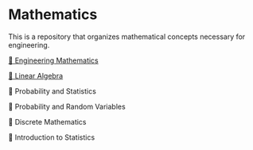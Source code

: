 # Mathematics
This is a repository that organizes mathematical concepts necessary for engineering.

[📘 Engineering Mathematics](https://github.com/justinbrianhwang/Mathematics/tree/main/Engineering%20mathematics)

[📙 Linear Algebra](https://github.com/justinbrianhwang/Mathematics/tree/main/Linear%20algebra)

📗 Probability and Statistics

📕 Probability and Random Variables

📒 Discrete Mathematics

📔 Introduction to Statistics
